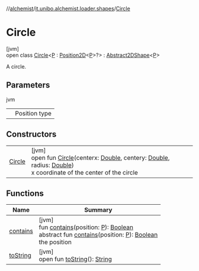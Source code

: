 //[alchemist](../../../index.md)/[it.unibo.alchemist.loader.shapes](../index.md)/[Circle](index.md)

# Circle

[jvm]\
open class [Circle](index.md)<[P](index.md) : [Position2D](../../it.unibo.alchemist.model.interfaces/-position2-d/index.md)<[P](../../it.unibo.alchemist.loader.deployments/-circle/index.md)>?> : [Abstract2DShape](../-abstract2-d-shape/index.md)<[P](../../it.unibo.alchemist.loader.deployments/-circle/index.md)> 

A circle.

## Parameters

jvm

| | |
|---|---|
| <P> | Position type |

## Constructors

| | |
|---|---|
| [Circle](-circle.md) | [jvm]<br>open fun [Circle](-circle.md)(centerx: [Double](https://kotlinlang.org/api/latest/jvm/stdlib/kotlin/-double/index.html), centery: [Double](https://kotlinlang.org/api/latest/jvm/stdlib/kotlin/-double/index.html), radius: [Double](https://kotlinlang.org/api/latest/jvm/stdlib/kotlin/-double/index.html))<br>x coordinate of the center of the circle |

## Functions

| Name | Summary |
|---|---|
| [contains](../-abstract2-d-shape/contains.md) | [jvm]<br>fun [contains](../-abstract2-d-shape/contains.md)(position: [P](../../it.unibo.alchemist.loader.deployments/-circle/index.md)): [Boolean](https://kotlinlang.org/api/latest/jvm/stdlib/kotlin/-boolean/index.html)<br>abstract fun [contains](../-shape/contains.md)(position: [P](../../it.unibo.alchemist.loader.deployments/-circle/index.md)): [Boolean](https://kotlinlang.org/api/latest/jvm/stdlib/kotlin/-boolean/index.html)<br>the position |
| [toString](../-abstract2-d-shape/to-string.md) | [jvm]<br>open fun [toString](../-abstract2-d-shape/to-string.md)(): [String](https://docs.oracle.com/javase/8/docs/api/java/lang/String.html) |
